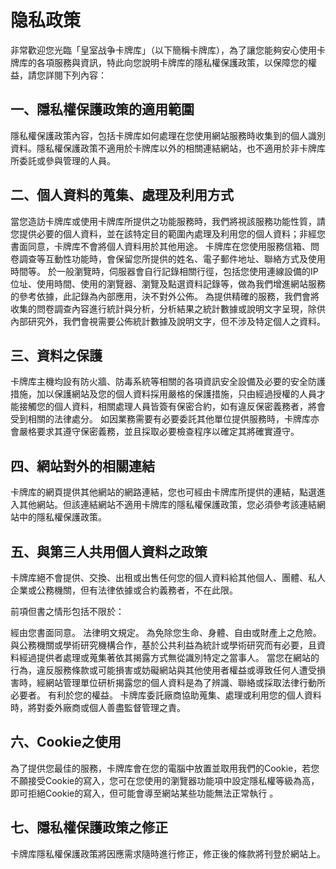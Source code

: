 # 隐私政策

非常歡迎您光臨「皇室战争卡牌库」（以下簡稱卡牌库），為了讓您能夠安心使用卡牌库的各項服務與資訊，特此向您說明卡牌库的隱私權保護政策，以保障您的權益，請您詳閱下列內容：

## 一、隱私權保護政策的適用範圍
隱私權保護政策內容，包括卡牌库如何處理在您使用網站服務時收集到的個人識別資料。隱私權保護政策不適用於卡牌库以外的相關連結網站，也不適用於非卡牌库所委託或參與管理的人員。

## 二、個人資料的蒐集、處理及利用方式
當您造訪卡牌库或使用卡牌库所提供之功能服務時，我們將視該服務功能性質，請您提供必要的個人資料，並在該特定目的範圍內處理及利用您的個人資料；非經您書面同意，卡牌库不會將個人資料用於其他用途。
卡牌库在您使用服務信箱、問卷調查等互動性功能時，會保留您所提供的姓名、電子郵件地址、聯絡方式及使用時間等。
於一般瀏覽時，伺服器會自行記錄相關行徑，包括您使用連線設備的IP位址、使用時間、使用的瀏覽器、瀏覽及點選資料記錄等，做為我們增進網站服務的參考依據，此記錄為內部應用，決不對外公佈。
為提供精確的服務，我們會將收集的問卷調查內容進行統計與分析，分析結果之統計數據或說明文字呈現，除供內部研究外，我們會視需要公佈統計數據及說明文字，但不涉及特定個人之資料。

## 三、資料之保護
卡牌库主機均設有防火牆、防毒系統等相關的各項資訊安全設備及必要的安全防護措施，加以保護網站及您的個人資料採用嚴格的保護措施，只由經過授權的人員才能接觸您的個人資料，相關處理人員皆簽有保密合約，如有違反保密義務者，將會受到相關的法律處分。
如因業務需要有必要委託其他單位提供服務時，卡牌库亦會嚴格要求其遵守保密義務，並且採取必要檢查程序以確定其將確實遵守。

## 四、網站對外的相關連結
卡牌库的網頁提供其他網站的網路連結，您也可經由卡牌库所提供的連結，點選進入其他網站。但該連結網站不適用卡牌库的隱私權保護政策，您必須參考該連結網站中的隱私權保護政策。

## 五、與第三人共用個人資料之政策
卡牌库絕不會提供、交換、出租或出售任何您的個人資料給其他個人、團體、私人企業或公務機關，但有法律依據或合約義務者，不在此限。

前項但書之情形包括不限於：

經由您書面同意。
法律明文規定。
為免除您生命、身體、自由或財產上之危險。
與公務機關或學術研究機構合作，基於公共利益為統計或學術研究而有必要，且資料經過提供者處理或蒐集著依其揭露方式無從識別特定之當事人。
當您在網站的行為，違反服務條款或可能損害或妨礙網站與其他使用者權益或導致任何人遭受損害時，經網站管理單位研析揭露您的個人資料是為了辨識、聯絡或採取法律行動所必要者。
有利於您的權益。
卡牌库委託廠商協助蒐集、處理或利用您的個人資料時，將對委外廠商或個人善盡監督管理之責。

## 六、Cookie之使用
為了提供您最佳的服務，卡牌库會在您的電腦中放置並取用我們的Cookie，若您不願接受Cookie的寫入，您可在您使用的瀏覽器功能項中設定隱私權等級為高，即可拒絕Cookie的寫入，但可能會導至網站某些功能無法正常執行 。

## 七、隱私權保護政策之修正
卡牌库隱私權保護政策將因應需求隨時進行修正，修正後的條款將刊登於網站上。